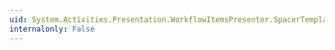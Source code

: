 ```yaml
---
uid: System.Activities.Presentation.WorkflowItemsPresenter.SpacerTemplateProperty
internalonly: False
---
```

